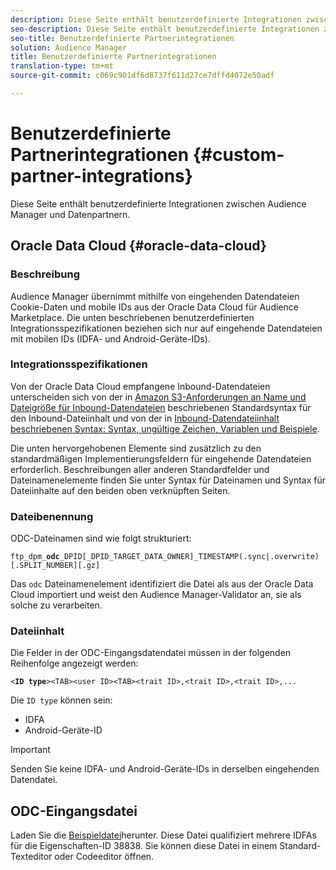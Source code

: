```yaml
---
description: Diese Seite enthält benutzerdefinierte Integrationen zwischen Audience Manager und Datenpartnern.
seo-description: Diese Seite enthält benutzerdefinierte Integrationen zwischen Audience Manager und Datenpartnern.
seo-title: Benutzerdefinierte Partnerintegrationen
solution: Audience Manager
title: Benutzerdefinierte Partnerintegrationen
translation-type: tm+mt
source-git-commit: c069c901df6d8737f611d27ce7dffd4072e50adf

---
```



# Benutzerdefinierte Partnerintegrationen {#custom-partner-integrations}

Diese Seite enthält benutzerdefinierte Integrationen zwischen Audience Manager und Datenpartnern.

## Oracle Data Cloud {#oracle-data-cloud}

### Beschreibung

Audience Manager übernimmt mithilfe von eingehenden Datendateien Cookie-Daten und mobile IDs aus der Oracle Data Cloud für Audience Marketplace. Die unten beschriebenen benutzerdefinierten Integrationsspezifikationen beziehen sich nur auf eingehende Datendateien mit mobilen IDs (IDFA- und Android-Geräte-IDs).

### Integrationsspezifikationen

Von der Oracle Data Cloud empfangene Inbound-Datendateien unterscheiden sich von der in [Amazon S3-Anforderungen an Name und Dateigröße für Inbound-Datendateien](/help/using/integration/sending-audience-data/batch-data-transfer-explained/inbound-s3-filenames.md) beschriebenen Standardsyntax für den Inbound-Dateiinhalt und von der in [Inbound-Datendateiinhalt beschriebenen Syntax: Syntax, ungültige Zeichen, Variablen und Beispiele](/help/using/integration/sending-audience-data/batch-data-transfer-explained/inbound-file-contents.md).

Die unten hervorgehobenen Elemente sind zusätzlich zu den standardmäßigen Implementierungsfeldern für eingehende Datendateien erforderlich. Beschreibungen aller anderen Standardfelder und Dateinamenelemente finden Sie unter Syntax für Dateinamen und Syntax für Dateiinhalte auf den beiden oben verknüpften Seiten.

### Dateibenennung

ODC-Dateinamen sind wie folgt strukturiert:

`ftp_dpm_`**`odc`**`_DPID[_DPID_TARGET_DATA_OWNER]_TIMESTAMP(.sync|.overwrite)[.SPLIT_NUMBER][.gz]`

Das `odc` Dateinamenelement identifiziert die Datei als aus der Oracle Data Cloud importiert und weist den Audience Manager-Validator an, sie als solche zu verarbeiten.

### Dateiinhalt

Die Felder in der ODC-Eingangsdatendatei müssen in der folgenden Reihenfolge angezeigt werden:

`<`**`ID type`**`><TAB><user ID><TAB><trait ID>,<trait ID>,<trait ID>,...`

Die `ID type` können sein:

* IDFA
* Android-Geräte-ID

>[!IMPORTANT]
>
>Senden Sie keine IDFA- und Android-Geräte-IDs in derselben eingehenden Datendatei.

## ODC-Eingangsdatei

Laden Sie die [Beispieldatei](/help/using/integration/assets/ftp_dpm_odc_12345_1556223815.sync)herunter. Diese Datei qualifiziert mehrere IDFAs für die Eigenschaften-ID 38838. Sie können diese Datei in einem Standard-Texteditor oder Codeeditor öffnen.